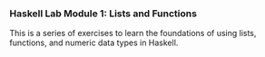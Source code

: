 ### Haskell Lab Module 1: Lists and Functions

This is a series of exercises to learn the foundations of using lists, 
functions, and numeric data types in Haskell.

